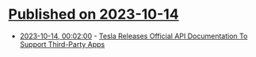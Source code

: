# [Published on 2023-10-14](index.md)

* [2023-10-14, 00:02:00](https://tech.slashdot.org/story/23/10/13/2047226/tesla-releases-official-api-documentation-to-support-third-party-apps?utm_source=rss1.0mainlinkanon&utm_medium=feed) - [Tesla Releases Official API Documentation To Support Third-Party Apps](https://tech.slashdot.org/story/23/10/13/2047226/tesla-releases-official-api-documentation-to-support-third-party-apps?utm_source=rss1.0mainlinkanon&utm_medium=feed)
